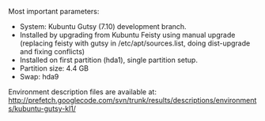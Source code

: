 Most important parameters:
  * System: Kubuntu Gutsy (7.10) development branch.
  * Installed by upgrading from Kubuntu Feisty using manual upgrade (replacing feisty with gutsy in /etc/apt/sources.list, doing dist-upgrade and fixing conflicts)
  * Installed on first partition (hda1), single partition setup.
  * Partition size: 4.4 GB
  * Swap: hda9

Environment description files are available at:
http://prefetch.googlecode.com/svn/trunk/results/descriptions/environments/kubuntu-gutsy-kl1/
